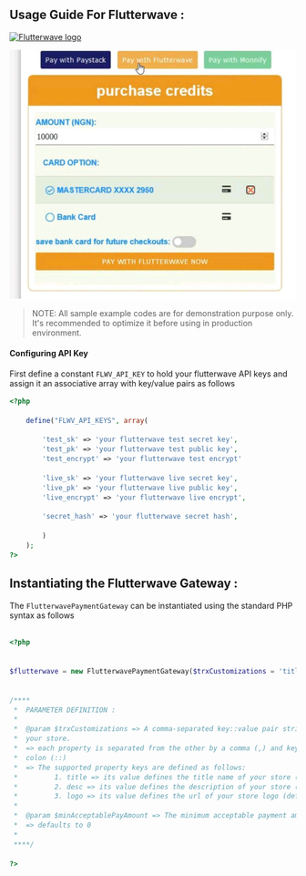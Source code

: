 ## Usage Guide For Flutterwave :
<p><a href="https://www.flutterwave.com/ng/" target="_blank" rel="noreferrer"><img src="/logos/flutterwave-2.svg" title="Flutterwave" alt="Flutterwave logo" width="100" height="auto"/></a></p>

<img src="https://github.com/euroadams/euroadams/blob/master/assets/public/work-samples/flutterwave.jpg" alt="Flutterwave Sample" width="auto" height="auto"/>

> NOTE: All sample example codes are for demonstration purpose only. It's recommended to optimize it before using in production environment.

#### Configuring API Key

First define a constant `FLWV_API_KEY` to hold your flutterwave API keys and assign it an associative array with key/value pairs as follows 

```php
<?php

    define("FLWV_API_KEYS", array(

        'test_sk' => 'your flutterwave test secret key',
        'test_pk' => 'your flutterwave test public key',
        'test_encrypt' => 'your flutterwave test encrypt'
                
        'live_sk' => 'your flutterwave live secret key',
        'live_pk' => 'your flutterwave live public key',
        'live_encrypt' => 'your flutterwave live encrypt',

        'secret_hash' => 'your flutterwave secret hash',
                
        )
    );
?>
```

## Instantiating the Flutterwave Gateway :

The `FlutterwavePaymentGateway` can be instantiated using the standard PHP syntax as follows

```php

<?php


$flutterwave = new FlutterwavePaymentGateway($trxCustomizations = 'title::Store,desc::Service Payment,logo::', $minAcceptablePayAmount = 0);


/****
 *  PARAMETER DEFINITION :
 * 
 *  @param $trxCustomizations => A comma-separated key::value pair string that defines the custom properties of 
 *  your store.
 *  => each property is separated from the other by a comma (,) and keys are separated from values by double-
 *  colon (::)
 *  => The supported property keys are defined as follows: 
 *         1. title => its value defines the title name of your store (default value: Store)
 *         2. desc => its value defines the description of your store (default value: Service Payment)
 *         3. logo => its value defines the url of your store logo (default value: '')
 * 
 *  @param $minAcceptablePayAmount => The minimum acceptable payment amount for your store
 *  => defaults to 0
 *  
 ****/

?>

```

